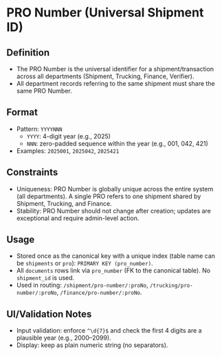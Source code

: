 # PRO Number (Universal Shipment ID)

## Definition

- The PRO Number is the universal identifier for a shipment/transaction across all departments (Shipment, Trucking, Finance, Verifier).
- All department records referring to the same shipment must share the same PRO Number.

## Format

- Pattern: `YYYYNNN`
  - `YYYY`: 4-digit year (e.g., 2025)
  - `NNN`: zero-padded sequence within the year (e.g., 001, 042, 421)
- Examples: `2025001`, `2025042`, `2025421`

## Constraints

- Uniqueness: PRO Number is globally unique across the entire system (all departments). A single PRO refers to one shipment shared by Shipment, Trucking, and Finance.
- Stability: PRO Number should not change after creation; updates are exceptional and require admin-level action.

## Usage

- Stored once as the canonical key with a unique index (table name can be `shipments` or `pro`): `PRIMARY KEY (pro_number)`.
- All `documents` rows link via `pro_number` (FK to the canonical table). No `shipment_id` is used.
- Used in routing: `/shipment/pro-number/:proNo`, `/trucking/pro-number/:proNo`, `/finance/pro-number/:proNo`.

## UI/Validation Notes

- Input validation: enforce `^\d{7}$` and check the first 4 digits are a plausible year (e.g., 2000–2099).
- Display: keep as plain numeric string (no separators).

